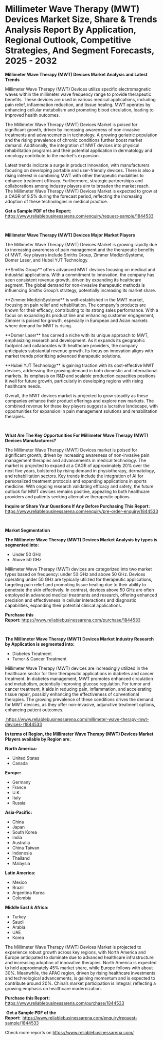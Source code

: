 <p><h1>Millimeter Wave Therapy (MWT) Devices Market Size, Share & Trends Analysis Report By Application, Regional Outlook, Competitive Strategies, And Segment Forecasts, 2025 - 2032</h1></p><p><strong>Millimeter Wave Therapy (MWT) Devices Market Analysis and Latest Trends</strong></p>
<p><p>Millimeter Wave Therapy (MWT) Devices utilize specific electromagnetic waves within the millimeter wave frequency range to provide therapeutic benefits. These devices are used in various medical applications, including pain relief, inflammation reduction, and tissue healing. MWT operates by enhancing cellular metabolism and promoting blood circulation, leading to improved health outcomes.</p><p>The Millimeter Wave Therapy (MWT) Devices Market is poised for significant growth, driven by increasing awareness of non-invasive treatments and advancements in technology. A growing geriatric population and the rising prevalence of chronic conditions further boost market demand. Additionally, the integration of MWT devices into physical rehabilitation programs and their potential application in dermatology and oncology contribute to the market's expansion.</p><p>Latest trends indicate a surge in product innovation, with manufacturers focusing on developing portable and user-friendly devices. There is also a rising interest in combining MWT with other therapeutic modalities to enhance treatment efficacy. Furthermore, strategic partnerships and collaborations among industry players aim to broaden the market reach. The Millimeter Wave Therapy (MWT) Devices Market is expected to grow at a CAGR of 9.5% during the forecast period, reflecting the increasing adoption of these technologies in medical practice.</p></p>
<p><strong>Get a Sample PDF of the Report:&nbsp;</strong> <a href="https://www.reliablebusinessarena.com/enquiry/request-sample/1844533?utm_campaign=3249&utm_medium=2&utm_source=Github&utm_content=ia&utm_term=05032025&utm_id=millimeter-wave-therapy-mwt-devices">https://www.reliablebusinessarena.com/enquiry/request-sample/1844533</a></p>
<p>&nbsp;</p>
<p><strong>Millimeter Wave Therapy (MWT) Devices Major Market Players</strong></p>
<p><p>The Millimeter Wave Therapy (MWT) Devices Market is growing rapidly due to increasing awareness of pain management and the therapeutic benefits of MWT. Key players include Smiths Group, Zimmer MedizinSysteme, Domer Laser, and Hubei YJT Technology.</p><p>**Smiths Group** offers advanced MWT devices focusing on medical and industrial applications. With a commitment to innovation, the company has seen consistent revenue growth, driven by expanding its healthcare segment. The global demand for non-invasive therapeutic methods is influencing Smiths Group’s strategy, potentially increasing its market share.</p><p>**Zimmer MedizinSysteme** is well-established in the MWT market, focusing on pain relief and rehabilitation. The company's products are known for their efficacy, contributing to its strong sales performance. With a focus on expanding its product line and enhancing customer engagement, Zimmer is poised for growth, especially in European and Asian markets where demand for MWT is rising.</p><p>**Domer Laser** has carved a niche with its unique approach to MWT, emphasizing research and development. As it expands its geographic footprint and collaborates with healthcare providers, the company anticipates substantial revenue growth. Its focus on innovation aligns with market trends prioritizing advanced therapeutic solutions.</p><p>**Hubei YJT Technology** is gaining traction with its cost-effective MWT devices, addressing the growing demand in both domestic and international markets. Its emphasis on R&D and scalable production capacities positions it well for future growth, particularly in developing regions with rising healthcare needs.</p><p>Overall, the MWT devices market is projected to grow steadily as these companies enhance their product offerings and explore new markets. The combined revenue for these key players suggest a lucrative landscape, with opportunities for expansion in pain management solutions and rehabilitation therapies.</p></p>
<p>&nbsp;</p>
<p><strong>What Are The Key Opportunities For Millimeter Wave Therapy (MWT) Devices Manufacturers?</strong></p>
<p><p>The Millimeter Wave Therapy (MWT) Devices market is poised for significant growth, driven by increasing awareness of non-invasive pain management therapies and advancements in medical technology. The market is projected to expand at a CAGR of approximately 20% over the next five years, bolstered by rising demand in physiotherapy, dermatology, and rehabilitation sectors. Key trends include the integration of AI for personalized treatment protocols and expanding applications in sports medicine. With ongoing research validating efficacy and safety, the future outlook for MWT devices remains positive, appealing to both healthcare providers and patients seeking alternative therapeutic options.</p></p>
<p><strong>Inquire or Share Your Questions If Any Before Purchasing This Report:</strong> <a href="https://www.reliablebusinessarena.com/enquiry/pre-order-enquiry/1844533?utm_campaign=3249&utm_medium=2&utm_source=Github&utm_content=ia&utm_term=05032025&utm_id=millimeter-wave-therapy-mwt-devices">https://www.reliablebusinessarena.com/enquiry/pre-order-enquiry/1844533</a></p>
<p>&nbsp;</p>
<p><strong>Market Segmentation</strong></p>
<p><strong>The Millimeter Wave Therapy (MWT) Devices Market Analysis by types is segmented into:</strong></p>
<p><ul><li>Under 50 GHz</li><li>Above 50 GHz</li></ul></p>
<p><p>Millimeter Wave Therapy (MWT) devices are categorized into two market types based on frequency: under 50 GHz and above 50 GHz. Devices operating under 50 GHz are typically utilized for therapeutic applications, targeting pain relief and promoting tissue healing due to their ability to penetrate the skin effectively. In contrast, devices above 50 GHz are often employed in advanced medical treatments and research, offering enhanced precision and effectiveness in cellular interactions and diagnostic capabilities, expanding their potential clinical applications.</p></p>
<p><strong>Purchase this Report:&nbsp;</strong><a href="https://www.reliablebusinessarena.com/purchase/1844533?utm_campaign=3249&utm_medium=2&utm_source=Github&utm_content=ia&utm_term=05032025&utm_id=millimeter-wave-therapy-mwt-devices">https://www.reliablebusinessarena.com/purchase/1844533</a></p>
<p>&nbsp;</p>
<p><strong>The Millimeter Wave Therapy (MWT) Devices Market Industry Research by Application is segmented into:</strong></p>
<p><ul><li>Diabetes Treatment</li><li>Tumor & Cancer Treatment</li></ul></p>
<p><p>Millimeter Wave Therapy (MWT) devices are increasingly utilized in the healthcare sector for their therapeutic applications in diabetes and cancer treatment. In diabetes management, MWT promotes enhanced circulation and metabolism, potentially improving glucose regulation. For tumor and cancer treatment, it aids in reducing pain, inflammation, and accelerating tissue repair, possibly enhancing the effectiveness of conventional therapies. The growing prevalence of these conditions drives the demand for MWT devices, as they offer non-invasive, adjunctive treatment options, enhancing patient outcomes.</p></p>
<p><a href="https://www.reliablebusinessarena.com/millimeter-wave-therapy-mwt-devices-r1844533?utm_campaign=3249&utm_medium=2&utm_source=Github&utm_content=ia&utm_term=05032025&utm_id=millimeter-wave-therapy-mwt-devices">&nbsp;https://www.reliablebusinessarena.com/millimeter-wave-therapy-mwt-devices-r1844533</a></p>
<p><strong>In terms of Region, the Millimeter Wave Therapy (MWT) Devices Market Players available by Region are:</strong></p>
<p>
    <p> <strong> North America: </strong>
        <ul>
            <li>United States</li>
            <li>Canada</li>
        </ul>
        </p> 
    <p> <strong> Europe: </strong>
        <ul>
            <li>Germany</li>
            <li>France</li>
            <li>U.K.</li>
            <li>Italy</li>
            <li>Russia</li>
        </ul>
        </p> 
    <p> <strong> Asia-Pacific: </strong>
        <ul>
            <li>China</li>
            <li>Japan</li>
            <li>South Korea</li>
            <li>India</li>
            <li>Australia</li>
            <li>China Taiwan</li>
            <li>Indonesia</li>
            <li>Thailand</li>
            <li>Malaysia</li>
        </ul>
        </p> 
    <p> <strong> Latin America: </strong>
        <ul>
            <li>Mexico</li>
            <li>Brazil</li>
            <li>Argentina Korea</li>
            <li>Colombia</li>
        </ul>
        </p> 
    <p> <strong> Middle East & Africa: </strong>
        <ul>
            <li>Turkey</li>
            <li>Saudi</li>
            <li>Arabia</li>
            <li>UAE</li>
            <li>Korea</li>
        </ul>
    </p>
    </p>
<p><p>The Millimeter Wave Therapy (MWT) Devices Market is projected to experience robust growth across key regions, with North America and Europe anticipated to dominate due to advanced healthcare infrastructure and increasing adoption of innovative therapies. North America is expected to hold approximately 45% market share, while Europe follows with about 30%. Meanwhile, the APAC region, driven by rising healthcare investments and technological advancements, is gaining momentum and is expected to contribute around 20%. China’s market participation is integral, reflecting a growing emphasis on healthcare modernization.</p></p>
<p><strong>Purchase this Report: </strong><a href="https://www.reliablebusinessarena.com/purchase/1844533?utm_campaign=3249&utm_medium=2&utm_source=Github&utm_content=ia&utm_term=05032025&utm_id=millimeter-wave-therapy-mwt-devices">https://www.reliablebusinessarena.com/purchase/1844533</a></p>
<p>&nbsp;<strong>Get a Sample PDF of the Report:&nbsp;&nbsp;</strong><a href="https://www.reliablebusinessarena.com/enquiry/request-sample/1844533?utm_campaign=3249&utm_medium=2&utm_source=Github&utm_content=ia&utm_term=05032025&utm_id=millimeter-wave-therapy-mwt-devices">https://www.reliablebusinessarena.com/enquiry/request-sample/1844533</a></p>
<p><strong></strong></p>
<p>Check more reports on <a href="https://www.reliablebusinessarena.com/?utm_campaign=3249&utm_medium=2&utm_source=Github&utm_content=ia&utm_term=05032025&utm_id=millimeter-wave-therapy-mwt-devices">https://www.reliablebusinessarena.com/</a></p>
